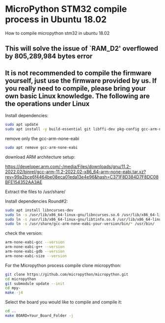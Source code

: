 # MicroPython STM32 compile process in Ubuntu 18.02

How to compile micropython stm32 in ubuntu 18.02 

## This will solve the issue of  `RAM_D2' overflowed by 805,289,984 bytes error

## It is not recommended to compile the firmware yourself, just use the firmware provided by us. If you really need to compile, please bring your own basic Linux knowledge. The following are the operations under Linux

Install dependencies:
``` sh
sudo apt update
sudo apt install -y build-essential git libffi-dev pkg-config gcc-arm-none-eabi binutils-arm-none-eabi libnewlib-arm-none-eabi python3
```
remove only the gcc-arm-none-eabi
``` sh
sudo apt remove gcc-arm-none-eabi
```
download ARM architecture setup:

https://developer.arm.com/-/media/Files/downloads/gnu/11.2-2022.02/binrel/gcc-arm-11.2-2022.02-x86_64-arm-none-eabi.tar.xz?rev=99a2bce6f4464be08eca01eda13e4e96&hash=C371F8D384D7F8DC08BFE154352AA3AE

Extract the files to /usr/share/

Install dependencies Round#2:
``` sh
sudo apt install libncurses-dev
sudo ln -s /usr/lib/x86_64-linux-gnu/libncurses.so.6 /usr/lib/x86_64-linux-gnu/libncurses.so.5
sudo ln -s /usr/lib/x86_64-linux-gnu/libtinfo.so.6 /usr/lib/x86_64-linux-gnu/libtinfo.so.5
sudo ln -s /usr/share/gcc-arm-none-eabi-your-version/bin/* /usr/bin/
```
check the version:
``` sh
arm-none-eabi-gcc --version
arm-none-eabi-g++ --version
arm-none-eabi-gdb --version
arm-none-eabi-size --version
```
For the Micropython process compile 
clone micropython:
``` sh
git clone https://github.com/micropython/micropython.git
cd micropython
git submodule update --init
cd mpy-
make -j4
```
Select the board you would like to compile and compile it:

``` sh
cd ..
make BOARD=Your_Board_Folder -j
```
